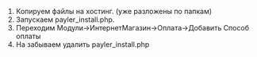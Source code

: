 1) Копируем файлы на хостинг. (уже разложены по папкам)
2) Запускаем payler_install.php.
3) Переходим Модули->ИнтернетМагазин->Оплата->Добавить Способ оплаты
4) На забываем удалить payler_install.php
